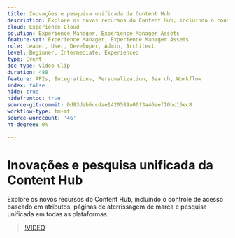 ```yaml
---
title: Inovações e pesquisa unificada da Content Hub
description: Explore os novos recursos do Content Hub, incluindo o controle de acesso baseado em atributos, páginas de aterrissagem de marca e pesquisa unificada em todas as plataformas.
cloud: Experience Cloud
solution: Experience Manager, Experience Manager Assets
feature-set: Experience Manager, Experience Manager Assets
role: Leader, User, Developer, Admin, Architect
level: Beginner, Intermediate, Experienced
type: Event
doc-type: Video Clip
duration: 488
feature: APIs, Integrations, Personalization, Search, Workflow
index: false
hide: true
hidefromtoc: true
source-git-commit: 0d93dab6ccdae1420589a00f3a46eef10bc16ec8
workflow-type: tm+mt
source-wordcount: '46'
ht-degree: 0%

---
```



# Inovações e pesquisa unificada da Content Hub

Explore os novos recursos do Content Hub, incluindo o controle de acesso baseado em atributos, páginas de aterrissagem de marca e pesquisa unificada em todas as plataformas.

>[!VIDEO](https://video.tv.adobe.com/v/3459223/?learn=on&enablevpops)
